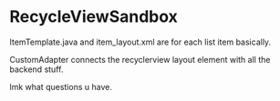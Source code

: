 # RecycleViewSandbox


ItemTemplate.java and item_layout.xml are for each list item basically.

CustomAdapter connects the recyclerview layout element with all the backend stuff.

lmk what questions u have.
